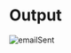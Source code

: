 <h1>Output</h1>

![emailSent](https://user-images.githubusercontent.com/81542559/158308865-a6e81cbd-3851-49f4-9b82-a780a30953ec.png)
